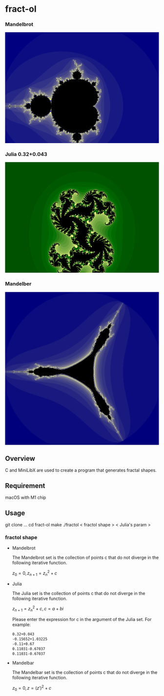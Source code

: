 # fract-ol
### Mandelbrot
![gif](https://github.com/retakashi/fract-ol/blob/main/image/Mandelbrot.gif)

### Julia 0.32+0.043
![gif](https://github.com/retakashi/fract-ol/blob/main/image/Julia.gif)

### Mandelber
![Mandelbar image](./image/Mandelbar%20image.png)

## Overview
C and MiniLibX are used to create a program that generates fractal shapes.

## Requirement
macOS with M1 chip

## Usage
git clone ...
cd fract-ol
make
./fractol < fractol shape > < Julia's param >

### fractol shape
- Mandelbrot
  
    The Mandelbrot set is the collection of points c that do not diverge in the following iterative function.

    $z_{0} = 0,z_{n+1} = z_{n}^{2} + c$
- Julia
  
    The Julia set is the collection of points c that do not diverge in the following iterative function.

    $z_{n+1} = z_{n}^{2} + c,c = a + bi$

    Please enter the expression for c in the argument of the Julia set. For example:
  
      0.32+0.043
      -0.15652+1.03225
      -0.11+0.67
      0.11031-0.67037
      0.11031-0.67037
- Mandelbar
  
    The Mandelbar set is the collection of points c that do not diverge in the following iterative function.

    $z_{0} = 0,z = (z')^2 + c$

